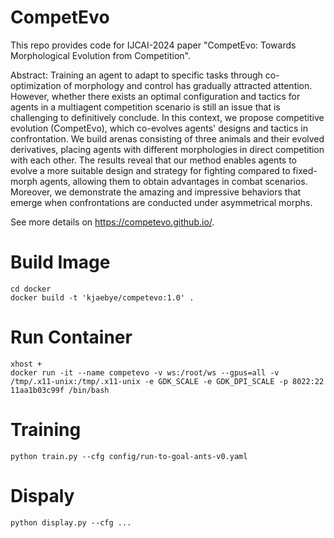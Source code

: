 # CompetEvo
This repo provides code for IJCAI-2024 paper "CompetEvo: Towards Morphological Evolution from Competition". 

Abstract: Training an agent to adapt to specific tasks through co-optimization of morphology and control has gradually attracted attention. However, whether there exists an optimal configuration and tactics for agents in a multiagent competition scenario is still an issue that is challenging to definitively conclude. In this context, we propose competitive evolution (CompetEvo), which co-evolves agents' designs and tactics in confrontation. We build arenas consisting of three animals and their evolved derivatives, placing agents with different morphologies in direct competition with each other. The results reveal that our method enables agents to evolve a more suitable design and strategy for fighting compared to fixed-morph agents, allowing them to obtain advantages in combat scenarios. Moreover, we demonstrate the amazing and impressive behaviors that emerge when confrontations are conducted under asymmetrical morphs.

See more details on https://competevo.github.io/.

# Build Image
```
cd docker
docker build -t 'kjaebye/competevo:1.0' . 
```

# Run Container
```
xhost +
docker run -it --name competevo -v ws:/root/ws --gpus=all -v /tmp/.x11-unix:/tmp/.x11-unix -e GDK_SCALE -e GDK_DPI_SCALE -p 8022:22 11aa1b03c99f /bin/bash
```

# Training
```
python train.py --cfg config/run-to-goal-ants-v0.yaml
```

# Dispaly
```
python display.py --cfg ...
```
